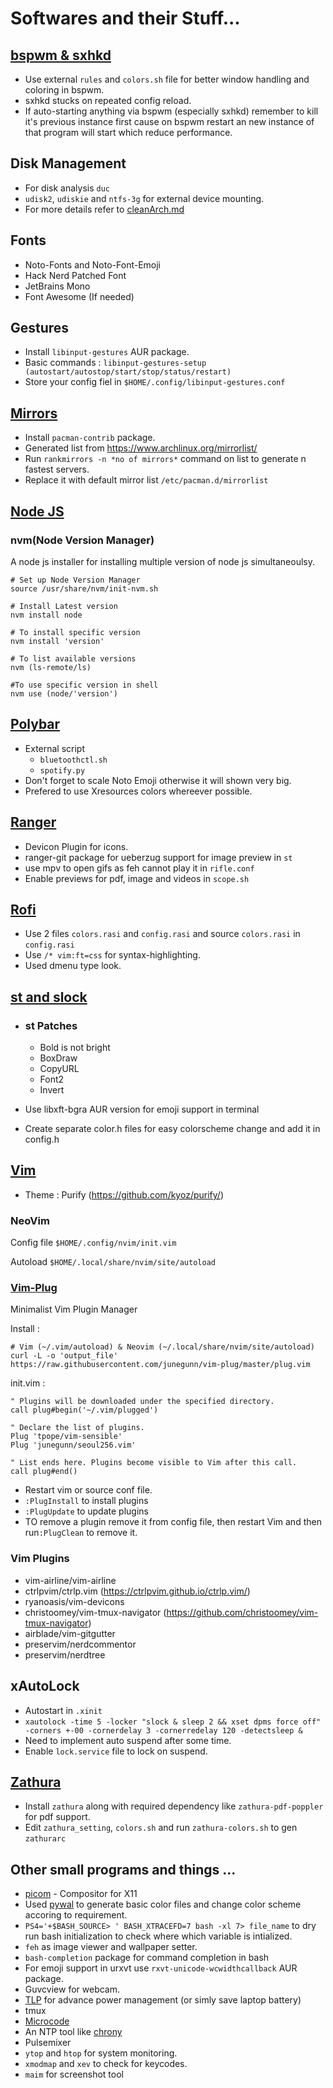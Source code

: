 # Softwares and their Stuff...

## [bspwm & sxhkd](https://github.com/baskerville)
* Use external `rules` and `colors.sh` file for better window handling and coloring in bspwm.
* sxhkd stucks on repeated config reload.
* If auto-starting anything via bspwm (especially sxhkd) remember to kill it's previous instance first cause on bspwm restart an new instance of that program will start which reduce performance.

## Disk Management

* For disk analysis `duc`
* `udisk2`, `udiskie` and `ntfs-3g` for external device mounting.
* For more details refer to [cleanArch.md](cleanArch.md)

## Fonts
* Noto-Fonts and Noto-Font-Emoji
* Hack Nerd Patched Font
* JetBrains Mono
* Font Awesome (If needed)

## Gestures
* Install `libinput-gestures` AUR package.
* Basic commands : `libinput-gestures-setup (autostart/autostop/start/stop/status/restart)`
* Store your config fiel in `$HOME/.config/libinput-gestures.conf`

## [Mirrors](https://wiki.archlinux.org/index.php/Mirrors)
* Install `pacman-contrib` package.
* Generated list from https://www.archlinux.org/mirrorlist/
* Run `rankmirrors -n *no of mirrors*` command on list to generate n fastest servers.
* Replace it with default mirror list `/etc/pacman.d/mirrorlist`

## [Node JS](https://github.com/polybar/polybar)

### nvm(Node Version Manager)
A node js installer for installing multiple version of node js simultaneoulsy.

```
# Set up Node Version Manager
source /usr/share/nvm/init-nvm.sh

# Install Latest version
nvm install node

# To install specific version
nvm install 'version' 

# To list available versions
nvm (ls-remote/ls) 

#To use specific version in shell
nvm use (node/'version') 
```

## [Polybar](https://github.com/polybar/polybar)
* External script
    * `bluetoothctl.sh`
    * `spotify.py`
* Don't forget to scale Noto Emoji otherwise it will shown very big.
* Prefered to use Xresources colors whereever possible.


## [Ranger](https://github.com/ranger/ranger)
* Devicon Plugin for icons.
* ranger-git package for ueberzug support for image preview in `st`
* use mpv to open gifs as feh cannot play it in `rifle.conf`
* Enable previews for pdf, image and videos in `scope.sh`

## [Rofi](https://github.com/davatorium/rofi)
* Use 2 files `colors.rasi` and `config.rasi` and source `colors.rasi` in `config.rasi`
* Use `/* vim:ft=css` for syntax-highlighting.
* Used dmenu type look.

## [st and slock](https://suckless.org/)

* ### st Patches

    * Bold is not bright
    * BoxDraw
    * CopyURL
    * Font2
    * Invert

* Use libxft-bgra AUR version for emoji support in terminal
* Create separate color.h files for easy colorscheme change and add it in config.h

## [Vim](https://wiki.archlinux.org/index.php/Vim)

* Theme : Purify (https://github.com/kyoz/purify/)

### NeoVim
Config file `$HOME/.config/nvim/init.vim`

Autoload `$HOME/.local/share/nvim/site/autoload`

### [Vim-Plug](https://github.com/junegunn/vim-plug)

Minimalist Vim Plugin Manager

Install :
```
# Vim (~/.vim/autoload) & Neovim (~/.local/share/nvim/site/autoload)
curl -L -o 'output_file' https://raw.githubusercontent.com/junegunn/vim-plug/master/plug.vim
```
init.vim :
```
" Plugins will be downloaded under the specified directory.
call plug#begin('~/.vim/plugged')

" Declare the list of plugins.
Plug 'tpope/vim-sensible'
Plug 'junegunn/seoul256.vim'

" List ends here. Plugins become visible to Vim after this call.
call plug#end()
```
* Restart vim or source  conf file.
* `:PlugInstall` to install plugins
* `:PlugUpdate` to update plugins
* TO remove a plugin remove it from config file, then restart Vim and then run`:PlugClean` to remove it.

### Vim Plugins

* vim-airline/vim-airline
* ctrlpvim/ctrlp.vim (https://ctrlpvim.github.io/ctrlp.vim/)
* ryanoasis/vim-devicons
* christoomey/vim-tmux-navigator (https://github.com/christoomey/vim-tmux-navigator)
* airblade/vim-gitgutter
* preservim/nerdcommentor
* preservim/nerdtree

## xAutoLock
* Autostart in `.xinit`
* `xautolock -time 5 -locker "slock & sleep 2 && xset dpms force off" -corners +-00 -cornerdelay 3 -cornerredelay 120 -detectsleep &`
* Need to implement auto suspend after some time.
* Enable `lock.service` file to lock on suspend.

## [Zathura](https://pwmt.org/projects/zathura/)
* Install `zathura` along with required dependency like `zathura-pdf-poppler` for pdf support.
* Edit `zathura_setting`, `colors.sh` and run `zathura-colors.sh` to gen `zathurarc`

## Other small programs and things ...
* [picom](https://github.com/yshui/picom) - Compositor for X11
* Used [pywal](https://github.com/dylanaraps/pywal/) to generate basic color files and change color scheme accoring to requirement.
* `PS4='+$BASH_SOURCE> ' BASH_XTRACEFD=7 bash -xl 7> file_name` to dry run bash initialization to check where which variable is intialized.
* `feh` as image viewer and wallpaper setter.
* `bash-completion` package for command completion in bash
* For emoji support in urxvt use `rxvt-unicode-wcwidthcallback` AUR package.
* Guvcview for webcam.
* [TLP](https://wiki.archlinux.org/index.php/TLP) for advance power management (or simly save laptop battery)
* tmux
* [Microcode](https://wiki.archlinux.org/index.php/Microcode)
* An NTP tool like [chrony](https://wiki.archlinux.org/index.php/Chrony)
* Pulsemixer
* `ytop` and `htop` for system monitoring.
* `xmodmap` and `xev` to check for keycodes.
* `maim` for screenshot tool
